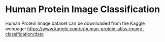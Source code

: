 # Human Protein Image Classification
Human Protein Image dataset can be downloaded from the Kaggle webpage: https://www.kaggle.com/c/human-protein-atlas-image-classification/data
